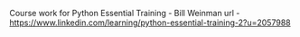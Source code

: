 Course work for Python Essential Training - Bill Weinman
url - https://www.linkedin.com/learning/python-essential-training-2?u=2057988
